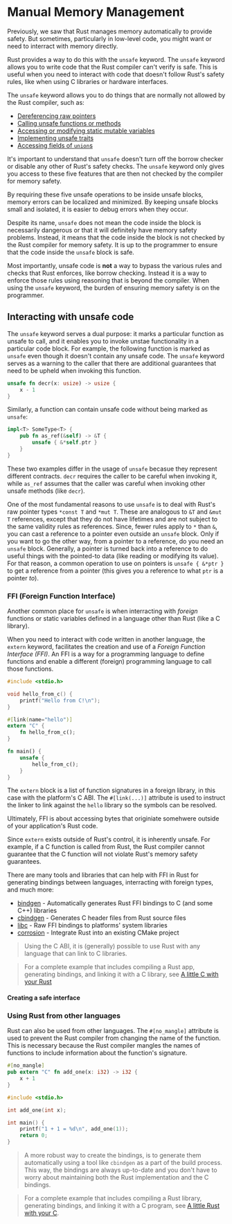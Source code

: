 # Manual Memory Management

Previously, we saw that Rust manages memory automatically to provide safety. But sometimes, particularly in low-level code, you might want or need to interract with memory directly.

Rust provides a way to do this with the `unsafe` keyword. The `unsafe` keyword allows you to write code that the Rust compiler can't verify is safe. This is useful when you need to interact with code that doesn't follow Rust's safety rules, like when using C libraries or hardware interfaces.

The `unsafe` keyword allows you to do things that are normally not allowed by the Rust compiler, such as:

- [Dereferencing raw pointers](https://doc.rust-lang.org/book/ch19-01-unsafe-rust.html#dereferencing-a-raw-pointer)
- [Calling unsafe functions or methods](https://doc.rust-lang.org/book/ch19-01-unsafe-rust.html#calling-an-unsafe-function-or-method)
- [Accessing or modifying static mutable variables](https://doc.rust-lang.org/book/ch19-01-unsafe-rust.html#accessing-or-modifying-a-mutable-static-variable)
- [Implementing unsafe traits](https://doc.rust-lang.org/book/ch19-01-unsafe-rust.html#implementing-an-unsafe-trait)
- [Accessing fields of `union`s](https://doc.rust-lang.org/book/ch19-01-unsafe-rust.html#accessing-fields-of-a-union)

It's important to understand that `unsafe` doesn't turn off the borrow checker or disable any other of Rust's safety checks. The `unsafe` keyword only gives you access to these five features that are then not checked by the compiler for memory safety.

By requiring these five unsafe operations to be inside unsafe blocks, memory errors can be localized and minimized. By keeping unsafe blocks small and isolated, it is easier to debug errors when they occur.

Despite its name, `unsafe` does not mean the code inside the block is necessarily dangerous or that it will definitely have memory safety problems. Instead, it means that the code inside the block is not checked by the Rust compiler for memory safety. It is up to the programmer to ensure that the code inside the `unsafe` block is safe.

Most importantly, unsafe code is **not** a way to bypass the various rules and checks that Rust enforces, like borrow checking. Instead it is a way to enforce those rules using reasoning that is beyond the compiler. When using the `unsafe` keyword, the burden of ensuring memory safety is on the programmer.

<!-- TODO: helpful compiler/linting for unsafe https://youtu.be/8j_FbjiowvE?si=Nfq5Z4nJSnoNMCy0 -->

## Interacting with unsafe code

The `unsafe` keyword serves a dual purpose: it marks a particular function as unsafe to call, and it enables you to invoke unstae functionality in a particular code block. For example, the following function is marked as `unsafe` even though it doesn't contain any unsafe code. The `unsafe` keyword serves as a warning to the caller that there are additional guarantees that need to be upheld when invoking this function.

```rust
unsafe fn decr(x: usize) -> usize {
    x - 1
}
```

Similarly, a function can contain unsafe code without being marked as `unsafe`:

```rust
impl<T> SomeType<T> {
    pub fn as_ref(&self) -> &T {
        unsafe { &*self.ptr }
    }
}
```

These two examples differ in the usage of `unsafe` becasue they represent different contracts. `decr` requires the caller to be careful when invoking it, while `as_ref` assumes that the caller was careful when invoking other unsafe methods (like `decr`).

One of the most fundamental reasons to use `unsafe` is to deal with Rust's raw pointer types `*const T` and `*mut T`. These are analogous to `&T` and `&mut T` references, except that they do not have lifetimes and are not subject to the same validity rules as references. Since, fewer rules apply to `*` than `&`, you can cast a reference to a pointer even outside an `unsafe` block. Only if you want to go the other way, from a pointer to a reference, do you need an `unsafe` block. Generally, a pointer is turned back into a reference to do useful things with the pointed-to data (like reading or modifying its value). For that reason, a common operation to use on pointers is `unsafe { &*ptr }` to get a reference from a pointer (this gives you a reference to what `ptr` is a pointer *to*).

### FFI (Foreign Function Interface)

Another common place for `unsafe` is when interracting with *foreign* functions or static variables defined in a language other than Rust (like a C library).

When you need to interact with code written in another language, the `extern` keyword, facilitates the creation and use of a *Foreign Function Interface (FFI)*. An FFI is a way for a programming language to define functions and enable a different (foreign) programming language to call those functions.

```c
#include <stdio.h>

void hello_from_c() {
    printf("Hello from C!\n");
}
```

```rust
#[link(name="hello")]
extern "C" {
    fn hello_from_c();
}

fn main() {
    unsafe {
        hello_from_c();
    }
}
```

The `extern` block is a list of function signatures in a foreign library, in this case with the platform's C ABI. The `#[link(...)]` attribute is used to instruct the linker to link against the `hello` library so the symbols can be resolved.

Ultimately, FFI is about accessing bytes that originiate somehwere outside of your application's Rust code.

Since `extern` exists outside of Rust's control, it is inherently unsafe. For example, if a C function is called from Rust, the Rust compiler cannot guarantee that the C function will not violate Rust's memory safety guarantees.

There are many tools and libraries that can help with FFI in Rust for generating bindings between languages, interracting with foreign types, and much more:

- [bindgen](https://github.com/rust-lang/rust-bindgen) - Automatically generates Rust FFI bindings to C (and some C++) libraries
- [cbindgen](https://github.com/mozilla/cbindgen) - Generates C header files from Rust source files
- [libc](https://github.com/rust-lang/libc) - Raw FFI bindings to platforms' system libraries
- [corrosion](https://github.com/corrosion-rs/corrosion) - Integrate Rust into an existing CMake project

> Using the C ABI, it is (generally) possible to use Rust with any language that can link to C libraries.

> For a complete example that includes compiling a Rust app, generating bindings, and linking it with a C library, see [A little C with your Rust](https://github.com/robertschaedler3/a-little-rust-with-your-c)

#### Creating a safe interface

<!-- TODO -->

### Using Rust from other languages

Rust can also be used from other languages. The `#[no_mangle]` attribute is used to prevent the Rust compiler from changing the name of the function. This is necessary because the Rust compiler mangles the names of functions to include information about the function's signature.

```rust
#[no_mangle]
pub extern "C" fn add_one(x: i32) -> i32 {
    x + 1
}
```

```c
#include <stdio.h>

int add_one(int x);

int main() {
    printf("1 + 1 = %d\n", add_one(1));
    return 0;
}
```

> A more robust way to create the bindings, is to generate them automatically using a tool like `cbindgen` as a part of the build process. This way, the bindings are always up-to-date and you don't have to worry about maintaining both the Rust implementation and the C bindings.

> For a complete example that includes compiling a Rust library, generating bindings, and linking it with a C program, see [A little Rust with your C](https://github.com/robertschaedler3/a-little-c-with-your-rust).
